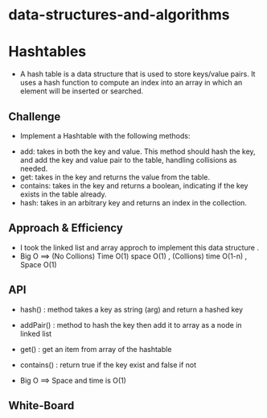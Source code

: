 # data-structures-and-algorithms

# Hashtables
- A hash table is a data structure that is used to store keys/value pairs. It uses a hash function to compute an index into an array in which an element will be inserted or searched.

## Challenge
- Implement a Hashtable with the following methods:

* add: takes in both the key and value. This method should hash the key, and add the key and value pair to the table, handling collisions as needed.
* get: takes in the key and returns the value from the table.
* contains: takes in the key and returns a boolean, indicating if the key exists in the table already.
* hash: takes in an arbitrary key and returns an index in the collection.

## Approach & Efficiency
- I took the linked list and array approch to implement this data structure .
- Big O ==> (No Collions) Time O(1) space O(1) , (Collions) time O(1-n) , Space O(1)

## API
- hash() : method takes a key as string (arg) and return a hashed key 
- addPair() : method to hash the key then add it to array as a node in linked list 
- get() : get an item from array of the hashtable
- contains() :  return true if the key exist and false if not

- Big O ==> Space and time is O(1)

## White-Board
